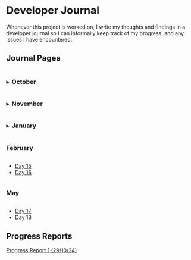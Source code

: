 # Developer Journal
Whenever this project is worked on, I write my thoughts and findings in a developer journal so I can informally keep track of my progress, and any issues I have encountered.

## Journal Pages
<details>
<summary><h3  style="display:inline-block">October</h3></summary>

- [Day 1](./october/24_10_02.md)
- [Day 2](./october/24_10_09.md)
- [Day 3](./october/24_10_10.md)
- [Day 4](./october/24_10_17.md)
- [Day 5](./october/24_10_18.md)
- [Day 6](./october/24_10_23.md)
- [Day 7](./october/24_10_24.md)
- [Day 8](./october/24_10_31.md)

</details>

<details>
<summary><h3  style="display:inline-block">November</h3></summary>

- [Day 9](./november/24_11_08.md)
- [Day 10](./november/24_11_12.md)
- [Day 11](./november/24_11_22.md)
- [Day 12](./november/24_11_28.md)

</details>
<details>
<summary><h3  style="display:inline-block">January</h3></summary>

- [Day 13](./january/25_01_15.md)
- [Day 14](./january/25_01_29.md)
</details>

<summary><h3  style="display:inline-block">February</h3></summary>

- [Day 15](./february/25_02_06.md)
- [Day 16](./february/25_02_25.md)
</details>

<summary><h3  style="display:inline-block">May</h3></summary>

- [Day 17](./may/25_05_14.md)
- [Day 18](./may/25_05_15.md)
</details>

## Progress Reports
[Progress Report 1 (29/10/24)](./SitRep-29-10-24.ipynb)
